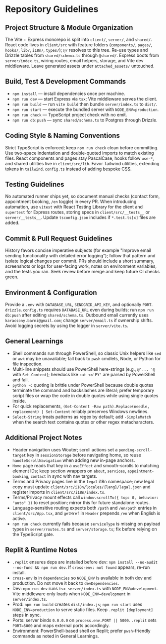 # Repository Guidelines

## Project Structure & Module Organization
The Vite + Express monorepo is split into `client/`, `server/`, and `shared/`. React code lives in `client/src` with feature folders (`components/`, `pages/`, `hooks/`, `lib/`, `i18n/`, `types/`); `@/` resolves to this tree. Re-use types and Drizzle tables from `shared/schema.ts` through `@shared/`. Express boots from `server/index.ts`, wiring routes, email helpers, storage, and Vite dev middleware. Leave generated assets under `attached_assets/` untouched.

## Build, Test & Development Commands
- `npm install` — install dependencies once per machine.
- `npm run dev` — start Express via `tsx`; Vite middleware serves the client.
- `npm run build` — run `vite build` then bundle `server/index.ts` to `dist/`.
- `npm run start` — execute the bundled server with `NODE_ENV=production`.
- `npm run check` — TypeScript project check with no emit.
- `npm run db:push` — sync `shared/schema.ts` to Postgres through Drizzle.

## Coding Style & Naming Conventions
Strict TypeScript is enforced; keep `npm run check` clean before committing. Use two-space indentation and double-quoted imports to match existing files. React components and pages stay PascalCase, hooks follow `use-*`, and shared utilities live in `client/src/lib`. Favor Tailwind utilities, extending tokens in `tailwind.config.ts` instead of adding bespoke CSS.

## Testing Guidelines
No automated runner ships yet, so document manual checks (contact form, appointment booking, `/en` toggle) in every PR. When introducing automation, use `vitest` with React Testing Library for the client and `supertest` for Express routes, storing specs in `client/src/__tests__` or `server/__tests__`. Update `tsconfig.json` includes if `*.test.ts[x]` files are added.

## Commit & Pull Request Guidelines
History favors concise imperative subjects (for example "Improve email sending functionality with detailed error logging"); follow that pattern and isolate logical changes per commit. PRs should include a short summary, screenshots or logs for user-facing work, notes on environment variables, and the tests you ran. Seek review before merge and keep future CI checks green.

## Environment & Configuration
Provide a `.env` with `DATABASE_URL`, `SENDGRID_API_KEY`, and optionally `PORT`. `drizzle.config.ts` requires `DATABASE_URL` even during builds; run `npm run db:push` after editing `shared/schema.ts`. Outbound email currently uses `karacsony.barni@gmail.com`; change `server/email.ts` if ownership shifts. Avoid logging secrets by using the logger in `server/vite.ts`.

## General Learnings
- Shell commands run through PowerShell, so classic Unix helpers like `sed` or `awk` may be unavailable; fall back to `pwsh` cmdlets, Node, or Python for file inspection.
- Multi-line snippets should use PowerShell here-strings (e.g., `@'... '@` with `Set-Content`); heredocs like `cat <<'PY'` are parsed by PowerShell and fail.
- `python -c` quoting is brittle under PowerShell because double quotes terminate the command and backslashes are literal; prefer temporary script files or wrap the code in double quotes while using single quotes inside.
- For quick replacements, `(Get-Content -Raw path).Replace(needle, replacement) | Set-Content` reliably preserves Windows newlines.
- `Select-String` treats patterns as regex by default; add `-SimpleMatch` when the search text contains quotes or other regex metacharacters.

## Additional Project Notes
- Header navigation uses Wouter; scroll actions set a `pending-scroll-target` key in `sessionStorage` before navigating home, so reuse `handleScrollNavigation` when adding new in-page anchors.
- `Home` page reads that key in a `useEffect` and smooth-scrolls to matching element IDs; keep section wrappers on `about`, `services`, `appointment-booking`, `contact` in sync with nav targets.
- Terms and Privacy pages live in the `legal` i18n namespace; new legal copy must update `client/src/i18n/locales/{lang}/legal.json` and register imports in `client/src/i18n/index.ts`.
- Terms/Privacy mount effects call `window.scrollTo({ top: 0, behavior: "auto" })` to reset position; mirror this for future standalone routes.
- Language-sensitive routing expects both `/path` and `/en/path` entries in `client/src/App.tsx`, and `getHref` in `Header` prepends `/en` when English is active.
- `npm run check` currently fails because `serviceType` is missing on payload types in `server/routes.ts` and `server/storage.ts`; fix before relying on the TypeScript gate.

## Replit & Runtime Notes
- `.replit` ensures deps are installed before dev: `npm install --no-audit --no-fund && npm run dev`. If `cross-env: not found` appears, re-run install.
- `cross-env` is in `dependencies` so `NODE_ENV` is available in both dev and production. Do not move it back to `devDependencies`.
- Dev: `npm run dev` runs `tsx server/index.ts` with `NODE_ENV=development`. Vite middleware only loads when `NODE_ENV=development` in `server/index.ts`.
- Prod: `npm run build` creates `dist/index.js`; `npm run start` uses `NODE_ENV=production` to serve static files. Keep `.replit [deployment]` steps in sync.
- Ports: server binds `0.0.0.0` on `process.env.PORT || 5000`. `.replit` sets `PORT=5000` and maps external ports accordingly.
- Environment: PowerShell-based shell on Replit; prefer `pwsh`-friendly commands as noted in General Learnings.
